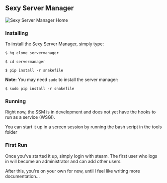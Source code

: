 ## Sexy Server Manager

![Sexy Server Manager Home](http://i.minus.com/i7npm9vP7QCnt.png)

### Installing

To install the Sexy Server Manager, simply type:

```
$ hg clone servermanager

$ cd servermanager

$ pip install -r snakefile
```

**Note:** You may need `sudo` to install the server manager:

```
$ sudo pip install -r snakefile
```

### Running

Right now, the SSM is in development and does not yet have the hooks to run as a service (WSGI).

You can start it up in a screen session by running the bash script in the tools folder


### First Run

Once you've started it up, simply login with steam.
The first user who logs in will become an administrator
and can add other users.

After this, you're on your own for now, until I feel
like writing more documentation...
